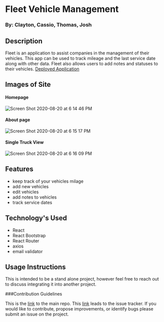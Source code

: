 # Fleet Vehicle Management

### By: Clayton, Cassio, Thomas, Josh

## Description

Fleet is an application to assist companies in the management of their vehicles. This app can be used to track mileage and the last service date along with other data. Fleet also allows users to add notes and statuses to their vehicles.
[Deployed Application](https://warm-brook-93750.herokuapp.com/)

## Images of Site

#### Homepage

![Screen Shot 2020-08-20 at 6 14 46 PM](https://user-images.githubusercontent.com/67292469/90831238-4cc2b780-e311-11ea-9f3c-87dc4074a262.png)

#### About page

![Screen Shot 2020-08-20 at 6 15 17 PM](https://user-images.githubusercontent.com/67292469/90831277-606e1e00-e311-11ea-9dde-0b22a40ff1c1.png)

#### Single Truck View

![Screen Shot 2020-08-20 at 6 16 09 PM](https://user-images.githubusercontent.com/67292469/90831291-69f78600-e311-11ea-9470-a8dcfb57a18a.png)

## Features

- keep track of your vehicles milage
- add new vehicles
- edit vehicles
- add notes to vehicles
- track service dates

## Technology's Used

- React
- React Bootstrap
- React Router
- axios
- email validator

## Usage Instructions

This is intended to be a stand alone project, however feel free to reach out to discuss integrating it into another project.

###Contribution Guidelines

This is the [link](https://github.com/SEIR622-Cass-theCassettes/fleet-frontend) to the main repo. This [link](https://github.com/SEIR622-Cass-theCassettes/fleet-frontend/issues) leads to the issue tracker. If you would like to contribute, propose improvements, or identify bugs please submit an issue on the project.
